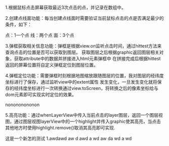 1.根据鼠标点击屏幕获取最近3次点击的点，并记录在数组中。

2.创建点线面功能：每当创建点线面时需要验证当前鼠标点击的点是否满足最少的条件，如下：

点：1一个点
线：两个点
面：3个点


3.弹框获取相关信息功能：弹框是根据view.on监听点击时间，通过hittest方法来查询点击的位置是否可以获取到图层。
获取图层之后根据graphic返回图层相关对象，获取attribute中的数据并拼接进入html元素弹框中
在拼接完成后根据hittest返回的屏幕位置将自定义弹框定位到图层位置。


4.弹框定位功能：需要弹框时刻根据地图缩放跟随图层的位置，我对图层的经纬度坐标进行了保存，通过监听view中的extent属性
发生变化，一旦发生变化就将保存的经纬度坐标进行一次转换通过view.toScreen，将转换之后的像素坐标给与dom元素即可实现实时定位的效果。

nonononononon

5.高亮功能：通过whenLayerView中传入当前点击的layer图层，返回一个图层视图，通过图层视图layerView中的一个highlight并传入graphic使其高亮，当点击其他地方时使用highlight.remove()取消其高亮即可实现.


这是一个新怎的测试
1.awdawd
aw
d
awd
a
wd
aw
da
wd
a
wd